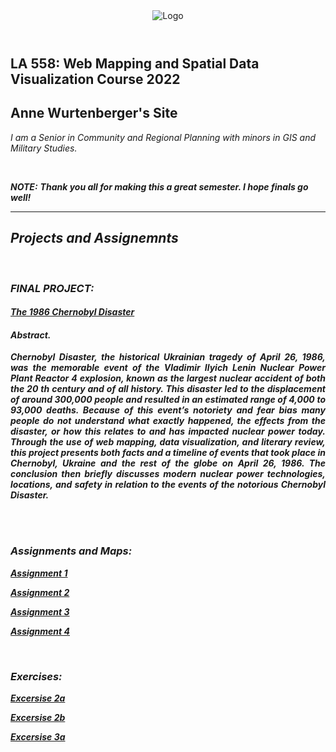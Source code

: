 <header>
 <img src="C:\Users\acwur\Pictures\2020-07-29-20-22-52 (2).jpg" alt="Logo">

</header>
 
<section>

 <h1>LA 558: Web Mapping and Spatial Data Visualization Course 2022</h1>

 <h2>Anne Wurtenberger's Site </h2> 

 <i>I am a Senior in Community and Regional Planning with minors in GIS and Military Studies.  <i>

  <br>
  
  <strong>NOTE:</strong>
 <b>Thank you all for making this a great semester. I hope finals go well!<b>
  
-------------------------------------------------------------------------------------------
  
 <h2>Projects and Assignemnts</h2>
 <br>

 <h3>FINAL PROJECT:</h3>
 
 <h4><a href="https://acwurt.github.io/LA558_2022/web/final">The 1986 Chernobyl Disaster</a></h4>

 <h4> Abstract. </h4>

 <p style="text-align: justify;" span class="emphasized"> Chernobyl Disaster, the historical Ukrainian tragedy of April 26, 1986, was the memorable event of the Vladimir Ilyich Lenin Nuclear Power Plant Reactor 4 explosion, known as the largest nuclear accident of both the 20 th  century and of all history. This disaster led to the displacement of around 300,000 people and resulted in an estimated range of 4,000 to 93,000 deaths. Because of this event’s notoriety and fear bias many people do not understand what exactly happened, the effects from the disaster, or how this relates to and has impacted nuclear power today. Through the use of web mapping, data visualization, and literary review, this project presents both facts and a timeline of events that took place in Chernobyl, Ukraine and the rest of the globe on April 26, 1986. The conclusion then briefly discusses modern nuclear power technologies, locations, and safety in relation to the events of the notorious Chernobyl Disaster.</p>
<br>
<br>
 
 <h3>Assignments and Maps:</h3>

 <a href="https://acwurt.github.io/LA558_2022/web/A1">Assignment 1</a>
 
 <a href="https://acwurt.github.io/LA558_2022/web/A2">Assignment 2</a>
 
 <a href="https://acwurt.github.io/LA558_2022/web/A3">Assignment 3</a>

<a href="https://acwurt.github.io/LA558_2022/web/A4">Assignment 4</a>

 <br>
  
<h3>Exercises:</h3>
  
<a href="https://acwurt.github.io/LA558_2022/web/ex2a">Excersise 2a</a>
 
<a href="https://acwurt.github.io/LA558_2022/web/ex2b">Excersise 2b</a>
 
<a href="https://acwurt.github.io/LA558_2022/web/ex3a">Excersise 3a</a>
